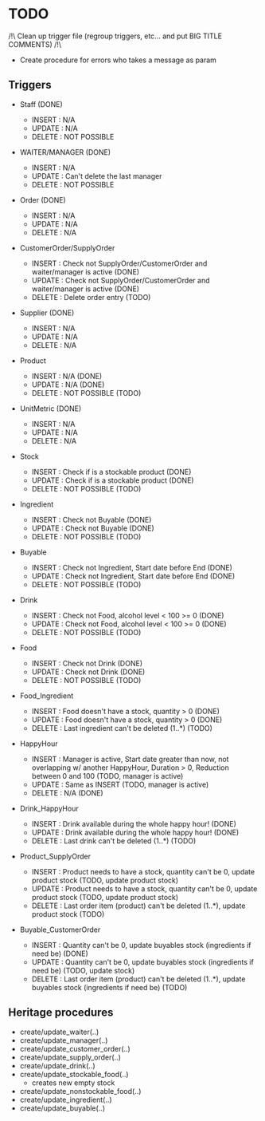 # TODO
/!\ Clean up trigger file (regroup triggers, etc... and put BIG TITLE COMMENTS) /!\
* Create procedure for errors who takes a message as param

## Triggers
* Staff (DONE)
    * INSERT : N/A
    * UPDATE : N/A
    * DELETE : NOT POSSIBLE
    
* WAITER/MANAGER (DONE)
    * INSERT : N/A 
    * UPDATE : Can't delete the last manager 
    * DELETE : NOT POSSIBLE

* Order (DONE)
    * INSERT : N/A
    * UPDATE : N/A
    * DELETE : N/A

* CustomerOrder/SupplyOrder
    * INSERT : Check not SupplyOrder/CustomerOrder and waiter/manager is active (DONE)
    * UPDATE : Check not SupplyOrder/CustomerOrder and waiter/manager is active (DONE)
    * DELETE : Delete order entry (TODO)

* Supplier (DONE)
    * INSERT : N/A
    * UPDATE : N/A
    * DELETE : N/A

* Product
    * INSERT : N/A (DONE)
    * UPDATE : N/A (DONE)
    * DELETE : NOT POSSIBLE (TODO)

* UnitMetric (DONE)
    * INSERT : N/A
    * UPDATE : N/A
    * DELETE : N/A

* Stock
    * INSERT : Check if is a stockable product (DONE)
    * UPDATE : Check if is a stockable product (DONE)
    * DELETE : NOT POSSIBLE (TODO)

* Ingredient 
    * INSERT : Check not Buyable (DONE)
    * UPDATE : Check not Buyable (DONE)
    * DELETE : NOT POSSIBLE (TODO)

* Buyable
    * INSERT : Check not Ingredient, Start date before End (DONE)
    * UPDATE : Check not Ingredient, Start date before End (DONE)
    * DELETE : NOT POSSIBLE (TODO)

* Drink
    * INSERT : Check not Food, alcohol level < 100 >= 0 (DONE)
    * UPDATE : Check not Food, alcohol level < 100 >= 0 (DONE)
    * DELETE : NOT POSSIBLE (TODO)

* Food
    * INSERT : Check not Drink (DONE)
    * UPDATE : Check not Drink (DONE)
    * DELETE : NOT POSSIBLE (TODO)

* Food_Ingredient
    * INSERT : Food doesn't have a stock, quantity > 0 (DONE)
    * UPDATE : Food doesn't have a stock, quantity > 0 (DONE)
    * DELETE : Last ingredient can't be deleted (1..*) (TODO)

* HappyHour
    * INSERT : Manager is active, Start date greater than now, not overlapping w/ another HappyHour, Duration > 0, Reduction between 0 and 100 (TODO, manager is active)
    * UPDATE : Same as INSERT (TODO, manager is active)
    * DELETE : N/A (DONE)

* Drink_HappyHour
    * INSERT : Drink available during the whole happy hour! (DONE)
    * UPDATE : Drink available during the whole happy hour! (DONE)
    * DELETE : Last drink can't be deleted (1..*) (TODO)

* Product_SupplyOrder
    * INSERT : Product needs to have a stock, quantity can't be 0, update product stock (TODO, update product stock)
    * UPDATE : Product needs to have a stock, quantity can't be 0, update product stock (TODO, update product stock)
    * DELETE : Last order item (product) can't be deleted (1..*), update product stock (TODO)

* Buyable_CustomerOrder
    * INSERT : Quantity can't be 0, update buyables stock (ingredients if need be) (DONE)
    * UPDATE : Quantity can't be 0, update buyables stock (ingredients if need be) (TODO, update stock)
    * DELETE : Last order item (product) can't be deleted (1..*), update buyables stock (ingredients if need be) (TODO)

## Heritage procedures
* create/update_waiter(..)
* create/update_manager(..)
* create/update_customer_order(..)
* create/update_supply_order(..)
* create/update_drink(..)
* create/update_stockable_food(..)
    * creates new empty stock
* create/update_nonstockable_food(..)
* create/update_ingredient(..)
* create/update_buyable(..)